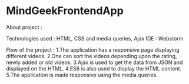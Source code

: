 # MindGeekFrontendApp

About project :

Technologies used : HTML, CSS and media queries, Ajax 
IDE : Webstorm

Flow of the project :
1.The application has a responsive page displaying different videos.
2.One can sort the videos depending upon the rating, newly added or old videos.
3.Ajax is used to get the data from JSON and displayed on the HTML.
4.ES6 is also used to display the HTML content.
5.The application is made responsive using the media queries.

